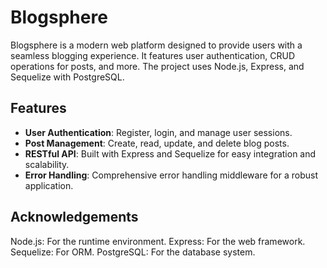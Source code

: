 # Blogsphere

Blogsphere is a modern web platform designed to provide users with a seamless blogging experience. It features user authentication, CRUD operations for posts, and more. The project uses Node.js, Express, and Sequelize with PostgreSQL.

## Features

- **User Authentication**: Register, login, and manage user sessions.
- **Post Management**: Create, read, update, and delete blog posts.
- **RESTful API**: Built with Express and Sequelize for easy integration and scalability.
- **Error Handling**: Comprehensive error handling middleware for a robust application.

## Acknowledgements

Node.js: For the runtime environment.
Express: For the web framework.
Sequelize: For ORM.
PostgreSQL: For the database system.
